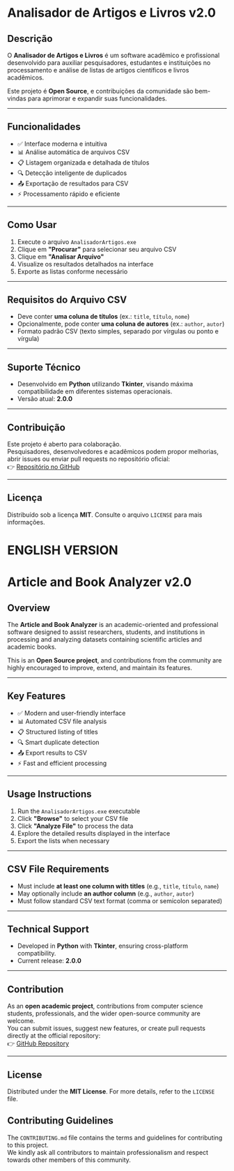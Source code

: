 # Analisador de Artigos e Livros v2.0

## Descrição
O **Analisador de Artigos e Livros** é um software acadêmico e profissional desenvolvido para auxiliar pesquisadores, estudantes e instituições no processamento e análise de listas de artigos científicos e livros acadêmicos.  

Este projeto é **Open Source**, e contribuições da comunidade são bem-vindas para aprimorar e expandir suas funcionalidades.

---

## Funcionalidades
- ✅ Interface moderna e intuitiva  
- 📊 Análise automática de arquivos CSV  
- 📋 Listagem organizada e detalhada de títulos  
- 🔍 Detecção inteligente de duplicados  
- 📤 Exportação de resultados para CSV  
- ⚡ Processamento rápido e eficiente  

---

## Como Usar
1. Execute o arquivo `AnalisadorArtigos.exe`  
2. Clique em **"Procurar"** para selecionar seu arquivo CSV  
3. Clique em **"Analisar Arquivo"**  
4. Visualize os resultados detalhados na interface  
5. Exporte as listas conforme necessário  

---

## Requisitos do Arquivo CSV
- Deve conter **uma coluna de títulos** (ex.: `title`, `título`, `nome`)  
- Opcionalmente, pode conter **uma coluna de autores** (ex.: `author`, `autor`)  
- Formato padrão CSV (texto simples, separado por vírgulas ou ponto e vírgula)  

---

## Suporte Técnico
- Desenvolvido em **Python** utilizando **Tkinter**, visando máxima compatibilidade em diferentes sistemas operacionais.  
- Versão atual: **2.0.0**  

---

## Contribuição
Este projeto é aberto para colaboração.  
Pesquisadores, desenvolvedores e acadêmicos podem propor melhorias, abrir issues ou enviar pull requests no repositório oficial:  
👉 [Repositório no GitHub](https://github.com/RondiRio/AnalizadorArtigos.git)  

---

## Licença
Distribuído sob a licença **MIT**. Consulte o arquivo `LICENSE` para mais informações.

# ENGLISH VERSION 



# Article and Book Analyzer v2.0

## Overview
The **Article and Book Analyzer** is an academic-oriented and professional software designed to assist researchers, students, and institutions in processing and analyzing datasets containing scientific articles and academic books.  

This is an **Open Source project**, and contributions from the community are highly encouraged to improve, extend, and maintain its features.

---

## Key Features
- ✅ Modern and user-friendly interface  
- 📊 Automated CSV file analysis  
- 📋 Structured listing of titles  
- 🔍 Smart duplicate detection  
- 📤 Export results to CSV  
- ⚡ Fast and efficient processing  

---

## Usage Instructions
1. Run the `AnalisadorArtigos.exe` executable  
2. Click **"Browse"** to select your CSV file  
3. Click **"Analyze File"** to process the data  
4. Explore the detailed results displayed in the interface  
5. Export the lists when necessary  

---

## CSV File Requirements
- Must include **at least one column with titles** (e.g., `title`, `título`, `name`)  
- May optionally include **an author column** (e.g., `author`, `autor`)  
- Must follow standard CSV text format (comma or semicolon separated)  

---

## Technical Support
- Developed in **Python** with **Tkinter**, ensuring cross-platform compatibility.  
- Current release: **2.0.0**  

---

## Contribution
As an **open academic project**, contributions from computer science students, professionals, and the wider open-source community are welcome.  
You can submit issues, suggest new features, or create pull requests directly at the official repository:  
👉 [GitHub Repository](https://github.com/RondiRio/AnalizadorArtigos.git)  

---

## License
Distributed under the **MIT License**. For more details, refer to the `LICENSE` file.


## Contributing Guidelines

The `CONTRIBUTING.md` file contains the terms and guidelines for contributing to this project.  
We kindly ask all contributors to maintain professionalism and respect towards other members of this community.
